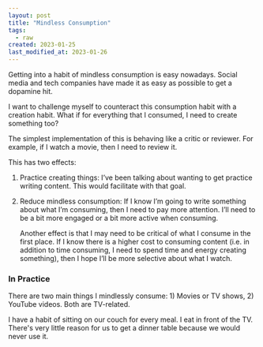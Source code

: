```yaml
---
layout: post
title: "Mindless Consumption"
tags:
  - raw
created: 2023-01-25
last_modified_at: 2023-01-26
---
```

Getting into a habit of mindless consumption is easy nowadays. Social media and tech companies have made it as easy as possible to get a dopamine hit.

I want to challenge myself to counteract this consumption habit with a creation habit. What if for everything that I consumed, I need to create something too?

The simplest implementation of this is behaving like a critic or reviewer. For example, if I watch a movie, then I need to review it.

This has two effects:

1.  Practice creating things: I’ve been talking about wanting to get practice writing content. This would facilitate with that goal.
    
2.  Reduce mindless consumption: If I know I’m going to write something about what I’m consuming, then I need to pay more attention. I’ll need to be a bit more engaged or a bit more active when consuming.
    
    Another effect is that I may need to be critical of what I consume in the first place. If I know there is a higher cost to consuming content (i.e. in addition to time consuming, I need to spend time and energy creating something), then I hope I’ll be more selective about what I watch.

### In Practice

There are two main things I mindlessly consume: 1) Movies or TV shows, 2) YouTube videos. Both are TV-related.

I have a habit of sitting on our couch for every meal. I eat in front of the TV. There's very little reason for us to get a dinner table because we would never use it.